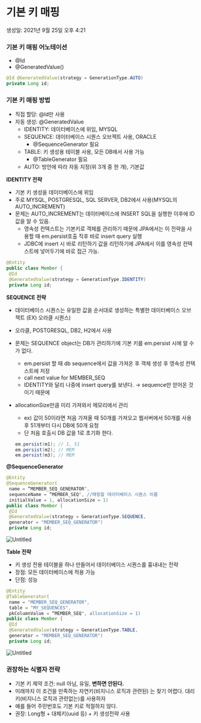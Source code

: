 # 기본 키 매핑

생성일: 2021년 9월 25일 오후 4:21

### 기본 키 매핑 어노테이션

- @Id
- @GeneratedValue()

```java
@Id @GeneratedValue(strategy = GenerationType.AUTO)
private Long id;
```

### 기본 키 매핑 방법

- 직접 할당: @Id만 사용
- 자동 생성: @GeneratedValue
    - IDENTITY: 데이터베이스에 위임, MYSQL
    - SEQUENCE: 데이터베이스 시퀀스 오브젝트 사용, ORACLE
        - @SequenceGenerator 필요
    - TABLE: 키 생성용 테이블 사용, 모든 DB에서 사용 가능
        - @TableGenerator 필요
    - AUTO: 방언에 따라 자동 지정(위 3개 중 한 개), 기본값

**IDENTITY 전략** 

- 기본 키 생성을 데이터베이스에 위임
- 주로 MYSQL, POSTGRESQL, SQL SERVER, DB2에서 사용(MYSQL의 AUTO_INCREMENT)
- 문제는 AUTO_INCREMENT는 데이터베이스에 INSERT  SQL을 실행한 이후에 ID 값을 알 수 있음.
    - 영속성 컨텍스트는 기본키로 객체를 관리하기 때문에 JPA에서는 이 전략을 사용할 때 em.persist호출 직후 바로 insert query 실행
    - JDBC에 insert 시 바로 리턴하기 값을 리턴하기에 JPA에서 이를 영속성 컨텍스트에 넣어두기에 바로 접근 가능.

```java
@Entity
public class Member {
 @Id
 @GeneratedValue(strategy = GenerationType.IDENTITY)
 private Long id;
```

**SEQUENCE 전략**

- 데이터베이스 시퀀스는 유일한 값을 순서대로 생성하는 특별한 데이터베이스 오브젝트 (EX) 오라클 시퀀스)
- 오라클, POSTGRESQL, DB2, H2에서 사용
- 문제는 SEQUENCE object는 DB가 관리하기에 기본 키를 em.persist 시에 알 수가 없다.
    - em.persist 할 때 db sequence에서 값을 가져온 후 객체 생성 후 영속성 컨텍스트에 저장
    - call next value for MEMBER_SEQ
    - IDENTITY와 달리 나중에 insert query를 보낸다. → sequence만 얻어온 것이기 때문에
- allocationSize만큼 미리 가져와서 메모리에서 관리
    - ex) 값이 50이라면 처음 가져올 때 50개를 가져오고  웹서버에서 50개를 사용 후 51개부터 다시 DB에 50개 요청
    - 단 처음 호출시 DB 값을 1로 초기화 한다.
    
    ```java
    em.persist(m1); // 1, 51
    em.persist(m2); // MEM
    em.persist(m3); // MEM
    ```
    

**@SequenceGenerator**

```java
@Entity
@SequenceGenerator(
 name = “MEMBER_SEQ_GENERATOR",
 sequenceName = “MEMBER_SEQ", //매핑할 데이터베이스 시퀀스 이름
 initialValue = 1, allocationSize = 1)
public class Member {
 @Id
 @GeneratedValue(strategy = GenerationType.SEQUENCE,
 generator = "MEMBER_SEQ_GENERATOR")
 private Long id;
```

![Untitled](%E1%84%80%E1%85%B5%E1%84%87%E1%85%A9%E1%86%AB%20%E1%84%8F%E1%85%B5%20%E1%84%86%E1%85%A2%E1%84%91%E1%85%B5%E1%86%BC%205f538a7f7bce4a5b9bb81131665febea/Untitled.png)

**Table 전략**

- 키 생성 전용 테이블을 하나 만들어서 데이터베이스 시퀀스를 흉내내는 전략
- 장점: 모든 데이터베이스에 적용 가능
- 단점: 성능

```java
@Entity
@TableGenerator(
 name = "MEMBER_SEQ_GENERATOR",
 table = "MY_SEQUENCES",
 pkColumnValue = “MEMBER_SEQ", allocationSize = 1)
public class Member {
 @Id
 @GeneratedValue(strategy = GenerationType.TABLE,
 generator = "MEMBER_SEQ_GENERATOR")
 private Long id;

```

![Untitled](%E1%84%80%E1%85%B5%E1%84%87%E1%85%A9%E1%86%AB%20%E1%84%8F%E1%85%B5%20%E1%84%86%E1%85%A2%E1%84%91%E1%85%B5%E1%86%BC%205f538a7f7bce4a5b9bb81131665febea/Untitled%201.png)

### 권장하는 식별자 전략

- 기본 키 제약 조건: null 아님, 유일, **변하면 안된다.**
- 미래까지 이 조건을 만족하는 자연키(비지니스 로직과 관련된) 는 찾기 어렵다. 대리키(비지니스 로직과 관련없는)를 사용하자
- 예를 들어 주민번호도 기본 키로 적절하지 않다.
- 권장: Long형 + 대체키(uuid 등) + 키 생성전략 사용
